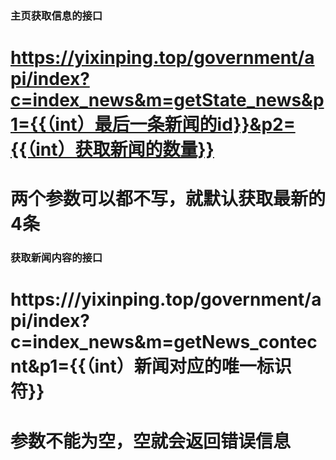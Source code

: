 ### 主页获取信息的接口
# https://yixinping.top/government/api/index?c=index_news&m=getState_news&p1={{（int）最后一条新闻的id}}&p2={{（int）获取新闻的数量}}
# 两个参数可以都不写，就默认获取最新的4条

### 获取新闻内容的接口
# https:///yixinping.top/government/api/index?c=index_news&m=getNews_contecnt&p1={{（int）新闻对应的唯一标识符}}
# 参数不能为空，空就会返回错误信息
